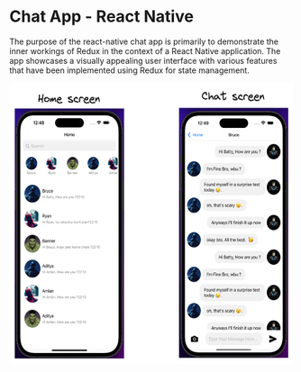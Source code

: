 # Chat App - React Native

The purpose of the react-native chat app is primarily to demonstrate the inner workings of Redux in the context of a React Native application. The app showcases a visually appealing user interface with various features that have been implemented using Redux for state management.

<img src="./readme-screenshots/Untitled-2023-08-07-1405-2.png" height="500" width="550"/>

